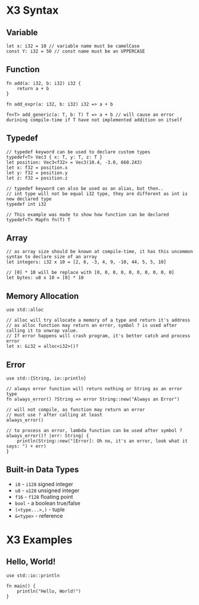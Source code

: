 # X3 Syntax
## Variable
```x3
let x: i32 = 10 // variable name must be camelCase
const Y: i32 = 50 // const name must be an UPPERCASE
```

## Function
```x3
fn add(a: i32, b: i32) i32 {
    return a + b
}

fn add_expr(a: i32, b: i32) i32 => a + b

fn<T> add_generic(a: T, b: T) T => a + b // will cause an error durining compile-time if T have not implemented addition on itself
```

## Typedef
```x3
// typedef keyword can be used to declare custom types
typedef<T> Vec3 { x: T, y: T, z: T }
let position: Vec3<f32> = Vec3(10.4, -3.0, 660.243)
let x: f32 = position.x
let y: f32 = position.y
let z: f32 = position.z

// typedef keyword can also be used as an alias, but then..
// int type will not be equal i32 type, they are different as int is new declared type
typedef int i32

// This example was made to show how function can be declared
typedef<T> MapFn fn(T) T
```

## Array
```x3
// as array size should be known at compile-time, it has this uncommon syntax to declare size of an array
let integers: i32 x 10 = [2, 6, -3, 4, 9, -10, 44, 5, 5, 10]

// [0] * 10 will be replace with [0, 0, 0, 0, 0, 0, 0, 0, 0, 0]
let bytes: u8 x 10 = [0] * 10
```

## Memory Allocation
```x3
use std::alloc

// alloc will try allocate a memory of a type and return it's address
// as alloc function may return an error, symbol ? is used after calling it to unwrap value.
// If error happens will crash program, it's better catch and process error
let x: &i32 = alloc<i32>()?
```

## Error
```x3
use std::{String, io::println}

// always error function will return nothing or String as an error type
fn always_error() ?String => error String::new("Always an Error")

// will not compile, as function may return an error
// must use ? after calling at least
always_error()

// to process an error, lambda function can be used after symbol ?
always_error()? |err: String| {
    println(String::new("[Error]: Oh no, it's an error, look what it says: ") + err)
}
```

## Built-in Data Types
+ `i8` - `i128` signed integer
+ `u8` - `u128` unsigned integer
+ `f16` - `f128` floating point
+ `bool` - a boolean true/false
+ `(<type...>,)` - tuple
+ `&<type>` - reference

# X3 Examples
## Hello, World!
```x3
use std::io::println

fn main() {
    println("Hello, World!")
}
```